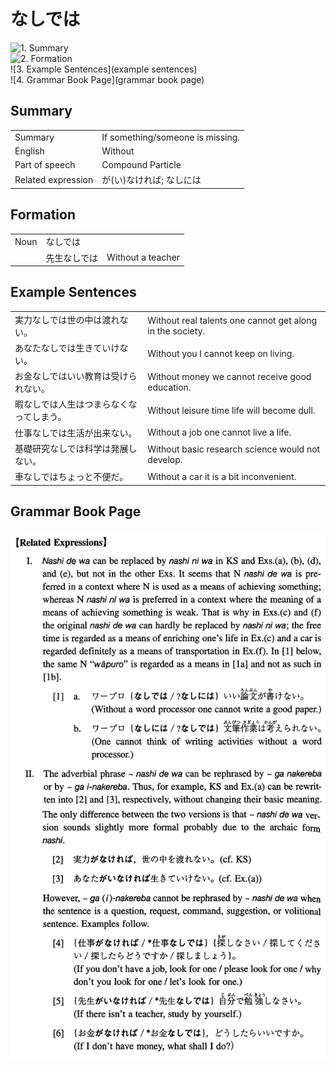 # なしでは

![1. Summary](summary)<br>
![2. Formation](formation)<br>
![3. Example Sentences](example sentences)<br>
![4. Grammar Book Page](grammar book page)<br>


## Summary

<table><tr>   <td>Summary</td>   <td>If something/someone is missing.</td></tr><tr>   <td>English</td>   <td>Without</td></tr><tr>   <td>Part of speech</td>   <td>Compound Particle</td></tr><tr>   <td>Related expression</td>   <td>が(い)なければ; なしには</td></tr></table>

## Formation

<table class="table"><tbody><tr class="tr head"><td class="td"><span class="bold">Noun</span></td><td class="td"><span class="concept">なしでは</span></td><td class="td"></td></tr><tr class="tr"><td class="td"></td><td class="td"><span>先生</span><span class="concept">なしでは</span></td><td class="td"><span>Without a teacher</span></td></tr></tbody></table>

## Example Sentences

<table><tr>   <td>実力なしでは世の中は渡れない。</td>   <td>Without real talents one cannot get along in the society.</td></tr><tr>   <td>あなたなしでは生きていけない。</td>   <td>Without you I cannot keep on living.</td></tr><tr>   <td>お金なしではいい教育は受けられない。</td>   <td>Without money we cannot receive good education.</td></tr><tr>   <td>暇なしでは人生はつまらなくなってしまう。</td>   <td>Without leisure time life will become dull.</td></tr><tr>   <td>仕事なしでは生活が出来ない。</td>   <td>Without a job one cannot live a life.</td></tr><tr>   <td>基礎研究なしでは科学は発展しない。</td>   <td>Without basic research science would not develop.</td></tr><tr>   <td>車なしではちょっと不便だ。</td>   <td>Without a car it is a bit inconvenient.</td></tr></table>

## Grammar Book Page

![](../img/Intermediateなしでは.png)

